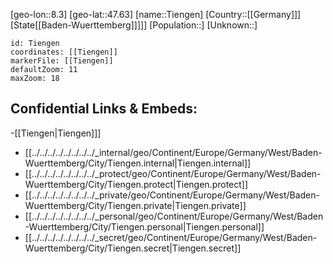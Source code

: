 ﻿---
location: [47.63,8.3]
mapzoom: [7,12] 
mapmarker: city 
type: City
tags:
- geo/City


SpocWebEntityId: 34867
isDeleted: false
confidential: public

---
[geo-lon::8.3]
[geo-lat::47.63]
[name::Tiengen]
[Country::[[Germany]]]
[State[[Baden-Wuerttemberg]]]]]
[Population::]
[Unknown::]


```leaflet
id: Tiengen
coordinates: [[Tiengen]]
markerFile: [[Tiengen]]
defaultZoom: 11 
maxZoom: 18
```


## Confidential Links & Embeds: 
-[[Tiengen|Tiengen]]] 
- [[../../../../../../../../_internal/geo/Continent/Europe/Germany/West/Baden-Wuerttemberg/City/Tiengen.internal|Tiengen.internal]] 
- [[../../../../../../../../_protect/geo/Continent/Europe/Germany/West/Baden-Wuerttemberg/City/Tiengen.protect|Tiengen.protect]] 
- [[../../../../../../../../_private/geo/Continent/Europe/Germany/West/Baden-Wuerttemberg/City/Tiengen.private|Tiengen.private]] 
- [[../../../../../../../../_personal/geo/Continent/Europe/Germany/West/Baden-Wuerttemberg/City/Tiengen.personal|Tiengen.personal]] 
- [[../../../../../../../../_secret/geo/Continent/Europe/Germany/West/Baden-Wuerttemberg/City/Tiengen.secret|Tiengen.secret]] 
